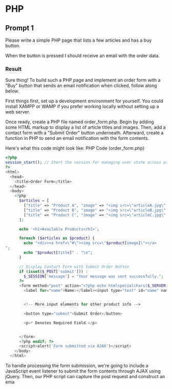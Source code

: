 # PHP

## Prompt 1

Please write a simple PHP page that lists a few articles and has a buy button.

When the button is pressed I should receive an email with the order data.

### Result

Sure thing! To build such a PHP page and implement an order form with a "Buy" button that sends an email notification when clicked, follow along below.

First things first, set up a development environment for yourself. You could install XAMPP or WAMP if you prefer working locally without setting up a web server.

Once ready, create a PHP file named order_form.php. Begin by adding some HTML markup to display a list of article titles and images. Then, add a contact form with a "Submit Order" button underneath. Afterward, create a function in PHP to send an email notification with the form contents.

Here's what this code might look like:
PHP Code (order_form.php)

```php
<?php
session_start(); // Start the session for managing user state across pages
?>
<html>
  <head>
    <title>Order Form</title>
  </head>
  <body>
    <?php
      $articles = [
        ["title" => "Product A", "image" => "<img src=\"articleA.jpg\" width=\"30%\">"],
        ["title" => "Product B", "image" => "<img src=\"articleB.jpg\" width=\"30%\">"],
        ["title" => "Product C", "image" => "<img src=\"articleC.jpg\" width=\"30%\">"]
      ];

      echo '<h1>Available Products</h1>';

      foreach ($articles as $product) {
        echo "<div><a href=\"#\"><img src=\"$product[image]\"></a>
";
        echo "$product[title]" . "\n";
      }

      // Display Contact Form with Submit Order Button
      if (isset($_POST['submit'])) :
        $_SESSION['message'] = "Your message was sent successfully.";
      ?>
      <form method="post" action="<?php echo htmlspecialchars($_SERVER["PHP_SELF"]); ?>">
        <label for="name">Name:</label><input type="text" id="name" name="name" required>


        <!-- More input elements for other product info -->

        <button type="submit">Submit Order</button>

        <p>* Denotes Required Field.</p>


      </form>
      <?php endif; ?>
      <script>alert('Form submitted via AJAX')</script>
    </body>
  </html>
```

To handle processing the form submission, we're going to include a JavaScript event listener to submit the form contents through AJAX using jQuery. Then, our PHP script can capture the post request and construct an ema
